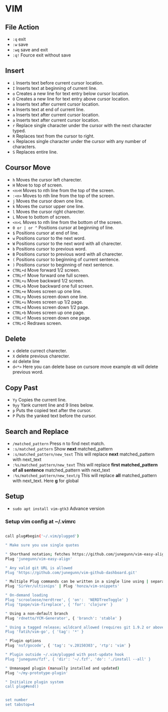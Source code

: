 # VIM

## File Action

- `:q` exit
- `:w` save
- `:wq` save and exit
- `:q!` Fource exit without save

## Insert

- `i` Inserts text before current cursor location.
- `I` Inserts text at beginning of current line.
- `o` Creates a new line for text entry below cursor location.
- `O` Creates a new line for text entry above cursor location.
- `a` Inserts text after current cursor location.
- `A` Inserts text at end of current line.
- `a` Inserts text after current cursor location.
- `a` Inserts text after current cursor location.
- `r` Replace single character under the cursor with the next character typed.
- `R` Replaces text from the cursor to right.
- `s` Replaces single character under the cursor with any number of characters.
- `S` Replaces entire line.

## Coursor Move

- `h` Moves the cursor left charecter.
- `H` Move to top of screen.
- `<n>H` Moves to nth line from the top of the screen.
- `:<n>` Moves to nth line from the top of the screen.
- `j` Moves the cursor down one line.
- `k` Moves the cursor upper one line.
- `l` Moves the cursor right charecter.
- `L` Move to bottom of screen.
- `<n>L` Moves to nth line from the bottom of the screen.
- `0 or | or ^` Positions cursor at beginning of line.
- `$` Positions cursor at end of line.
- `w` Positions cursor to the next word.
- `W` Positions cursor to the next word with all charecter.
- `b` Positions cursor to previous word.
- `B` Positions cursor to previous word with all charecter.
- `(` Positions cursor to beginning of current sentence.
- `)` Positions cursor to beginning of next sentence.
- `CTRL+d` Move forward 1/2 screen.
- `CTRL+f` Move forward one full screen.
- `CTRL+u` Move backward 1/2 screen.
- `CTRL+b` Move backward one full screen.
- `CTRL+e` Moves screen up one line.
- `CTRL+y` Moves screen down one line.
- `CTRL+u` Moves screen up 1/2 page.
- `CTRL+d` Moves screen down 1/2 page.
- `CTRL+b` Moves screen up one page.
- `CTRL+f` Moves screen down one page.
- `CTRL+I` Redraws screen.

## Delete

- `x` delete currect charecter.
- `X` delete previous charecter.
- `dd` delete line
- `d<*>` Here you can delete base on cursore move example `dB` will delete previous word.

## Copy Past

- `Yy` Copies the current line.
- `9yy` Yank current line and 9 lines below.
- `p` Puts the copied text after the cursor.
- `P` Puts the yanked text before the cursor.

## Search and Replace

- `/matched_pattern` Press n to find next match.
- `:s/matched_pattern` Show **next** matched_pattern
- `:s/matched_pattern/new_text` This will replace **next** matched_pattern with next_text
- `:%s/matched_pattern/new_text` This will replace **first matched_pattern of all sentence** matched_pattern with next_text
- `:%s/matched_pattern/new_text/g` This will replace **all** matched_pattern with next_text. Here **g** for global


## Setup

- `sudo apt install vim-gtk3` Advance version
### Setup vim config at **~/.vimrc**
```bash

call plug#begin('~/.vim/plugged')

" Make sure you use single quotes

" Shorthand notation; fetches https://github.com/junegunn/vim-easy-align
Plug 'junegunn/vim-easy-align'

" Any valid git URL is allowed
Plug 'https://github.com/junegunn/vim-github-dashboard.git'

" Multiple Plug commands can be written in a single line using | separators
Plug 'SirVer/ultisnips' | Plug 'honza/vim-snippets'

" On-demand loading
Plug 'scrooloose/nerdtree', { 'on':  'NERDTreeToggle' }
Plug 'tpope/vim-fireplace', { 'for': 'clojure' }

" Using a non-default branch
Plug 'rdnetto/YCM-Generator', { 'branch': 'stable' }

" Using a tagged release; wildcard allowed (requires git 1.9.2 or above)
Plug 'fatih/vim-go', { 'tag': '*' }

" Plugin options
Plug 'nsf/gocode', { 'tag': 'v.20150303', 'rtp': 'vim' }

" Plugin outside ~/.vim/plugged with post-update hook
Plug 'junegunn/fzf', { 'dir': '~/.fzf', 'do': './install --all' }

" Unmanaged plugin (manually installed and updated)
Plug '~/my-prototype-plugin'

" Initialize plugin system
call plug#end()


set number
set tabstop=4
```